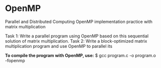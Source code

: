 # OpenMP
Parallel and Distributed Computing OpenMP implementation practice with matrix multiplication 

Task 1: Write a parallel program using OpenMP based on this sequential solution of matrix multiplication.
Task 2: Write a block-optimized matrix multiplication program and use OpenMP to parallel its

<b>To compile the program with OpenMP, use:</b>
$ gcc program.c -o program.o -fopenmp
